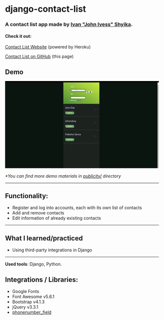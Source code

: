 # django-contact-list
### A contact list app made by [Ivan "John Ivess" Shyika](https://www.youtube.com/c/JohnIvess).

#### Check it out:
[Contact List Website](https://ivess-contactlist.herokuapp.com/) (powered by Heroku)

[Contact List on GitHub](https://github.com/IvessJohn/django-contact-list) (this page)

## Demo

[![Demo GIF](publicity/demo.gif)](https://ivess-contactlist.herokuapp.com/)

_*You can find more demo materials in [publicity/](publicity/) directory_

---

## Functionality:
- Register and log into accounts, each with its own list of contacts
- Add and remove contacts
- Edit information of already existing contacts

---

## What I learned/practiced
- Using third-party integrations in Django

---
**Used tools**: Django, Python.

## Integrations / Libraries:
- Google Fonts
- Font Awesome v5.6.1
- Bootstrap v4.1.3
- jQuery v3.3.1
- [phonenumber_field](https://pypi.org/project/django-phonenumber-field/)
